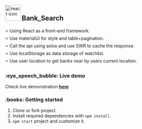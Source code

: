 <img align="left" src="https://user-images.githubusercontent.com/76579213/117249999-2bced200-ae60-11eb-9ed6-4dd549d9f6da.png" height="50" alt="react icon"/>
<h2>Bank_Search</h2>
<p>
⭐ Using React as a front-end framework.<br/> ⭐ Use materialUi for style and table+pagination.<br/> ⭐ Call the api using axios and use SWR to cache the response. <br/> ⭐ Use localStorage as data storage of watchlist.
 <br/> ⭐ Use user location to get banks near by users current location.
</p>
<h3>:eye_speech_bubble: Live demo</h3>
Check live demonstration <a href="https://bank-search.netlify.app/"><strong>here</strong></a>

<h3>:books: Getting started</h3>

1. Clone or fork project.
2. Install required dependencies with `npm install`.
3. `npm start` project and customize it.
